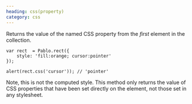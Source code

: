 ```yaml
--- 
heading: css(property)
category: css
---
```


Returns the value of the named CSS property from the _first_ element in the collection.

    var rect  = Pablo.rect({
        style: 'fill:orange; cursor:pointer'
    });

    alert(rect.css('cursor')); // 'pointer'

Note, this is not the computed style. This method only returns the value of CSS properties that have been set directly on the element, not those set in any stylesheet.
